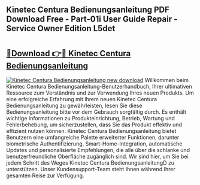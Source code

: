 ## Kinetec Centura Bedienungsanleitung PDF Download Free - Part-01i User Guide Repair - Service Owner Edition L5det

# <h2><a href="http://df23ih.blite.top/?on=Kinetec+Centura+Bedienungsanleitung">🔗Download 👉🔴 Kinetec Centura Bedienungsanleitung</a></h2>

[![Kinetec Centura Bedienungsanleitung new download](https://i.imgur.com/lujVjoI.png)](http://df23ih.blite.top/?on=Kinetec+Centura+Bedienungsanleitung)
Willkommen beim Kinetec Centura Bedienungsanleitung-Benutzerhandbuch, Ihrer ultimativen Ressource zum Verständnis und zur Verwendung Ihres neuen Produkts. Um eine erfolgreiche Erfahrung mit Ihrem neuen Kinetec Centura Bedienungsanleitung zu gewährleisten, lesen Sie diese Bedienungsanleitung bitte vor dem Gebrauch sorgfältig durch. Es enthält wichtige Informationen zu Produkteinrichtung, Betrieb, Wartung und Fehlerbehebung, um sicherzustellen, dass Sie das Produkt effektiv und effizient nutzen können. Kinetec Centura Bedienungsanleitung bietet Benutzern eine umfangreiche Palette erweiterter Funktionen, darunter biometrische Authentifizierung, Smart-Home-Integration, automatische Updates und personalisierte Empfehlungen, die alle über die schlanke und benutzerfreundliche Oberfläche zugänglich sind. Wir sind hier, um Sie bei jedem Schritt des Weges Kinetec Centura BedienungsanleitungD zu unterstützen. Unser Kundensupport-Team steht Ihnen während Ihrer gesamten Reise zur Verfügung.
